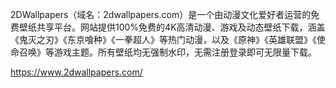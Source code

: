 2DWallpapers（域名：2dwallpapers.com）是一个由动漫文化爱好者运营的免费壁纸共享平台。网站提供100%免费的4K高清动漫、游戏及动态壁纸下载，涵盖《鬼灭之刃》《东京喰种》《一拳超人》等热门动漫，以及《原神》《英雄联盟》《使命召唤》等游戏主题。所有壁纸均无强制水印，无需注册登录即可无限量下载。



https://www.2dwallpapers.com/